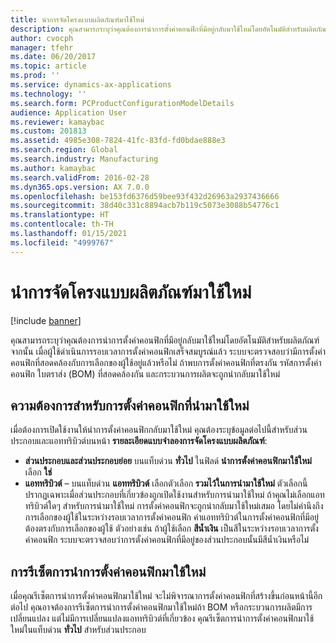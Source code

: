 ```yaml
---
title: นำการจัดโครงแบบผลิตภัณฑ์มาใช้ใหม่
description: คุณสามารถระบุว่าคุณต้องการนำการตั้งค่าคอนฟิกที่มีอยู่กลับมาใช้ใหม่โดยอัตโนมัติสำหรับผลิตภัณฑ์ จากนั้น เมื่อผู้ใช้ดำเนินการรอบเวลาการตั้งค่าคอนฟิกเสร็จสมบูรณ์แล้ว ระบบจะตรวจสอบว่ามีการตั้งค่าคอนฟิกที่สอดคล้องกับการเลือกของผู้ใช้อยู่แล้วหรือไม่ ถ้าพบการตั้งค่าคอนฟิกที่ตรงกัน รหัสการตั้งค่าคอนฟิก ใบตราส่ง (BOM) ที่สอดคล้องกัน และกระบวนการผลิตจะถูกนำกลับมาใช้ใหม่
author: cvocph
manager: tfehr
ms.date: 06/20/2017
ms.topic: article
ms.prod: ''
ms.service: dynamics-ax-applications
ms.technology: ''
ms.search.form: PCProductConfigurationModelDetails
audience: Application User
ms.reviewer: kamaybac
ms.custom: 201813
ms.assetid: 4985e308-7824-41fc-83fd-fd0bdae888e3
ms.search.region: Global
ms.search.industry: Manufacturing
ms.author: kamaybac
ms.search.validFrom: 2016-02-28
ms.dyn365.ops.version: AX 7.0.0
ms.openlocfilehash: be153fd6376d59bee93f432d26963a2937436666
ms.sourcegitcommit: 38d40c331c8894acb7b119c5073e3088b54776c1
ms.translationtype: HT
ms.contentlocale: th-TH
ms.lasthandoff: 01/15/2021
ms.locfileid: "4999767"
---
```

# <a name="reuse-product-configurations"></a>นำการจัดโครงแบบผลิตภัณฑ์มาใช้ใหม่

[!include [banner](../includes/banner.md)]

คุณสามารถระบุว่าคุณต้องการนำการตั้งค่าคอนฟิกที่มีอยู่กลับมาใช้ใหม่โดยอัตโนมัติสำหรับผลิตภัณฑ์ จากนั้น เมื่อผู้ใช้ดำเนินการรอบเวลาการตั้งค่าคอนฟิกเสร็จสมบูรณ์แล้ว ระบบจะตรวจสอบว่ามีการตั้งค่าคอนฟิกที่สอดคล้องกับการเลือกของผู้ใช้อยู่แล้วหรือไม่ ถ้าพบการตั้งค่าคอนฟิกที่ตรงกัน รหัสการตั้งค่าคอนฟิก ใบตราส่ง (BOM) ที่สอดคล้องกัน และกระบวนการผลิตจะถูกนำกลับมาใช้ใหม่

<a name="requirements-for-reusing-configurations"></a>ความต้องการสำหรับการตั้งค่าคอนฟิกที่นำมาใช้ใหม่
---------------------------------------

เมื่อต้องการเปิดใช้งานให้นำการตั้งค่าคอนฟิกกลับมาใช้ใหม่ คุณต้องระบุข้อมูลต่อไปนี้สำหรับส่วนประกอบและแอททริบิวต์บนหน้า **รายละเอียดแบบจำลองการจัดโครงแบบผลิตภัณฑ์**:

-   **ส่วนประกอบและส่วนประกอบย่อย** บนแท็บด่วน **ทั่วไป** ในฟิลด์ **นำการตั้งค่าคอนฟิกมาใช้ใหม่** เลือก **ใช่**
-   **แอททริบิวต์** – บนแท็บด่วน **แอททริบิวต์** เลือกตัวเลือก **รวมไว้ในการนำมาใช้ใหม่** ตัวเลือกนี้ปรากฏเฉพาะเมื่อส่วนประกอบที่เกี่ยวข้องถูกเปิดใช้งานสำหรับการนำมาใช้ใหม่ ถ้าคุณไม่เลือกแอททริบิวต์ใดๆ สำหรับการนำมาใช้ใหม่ การตั้งค่าคอนฟิกจะถูกนำกลับมาใช้ใหม่เสมอ โดยไม่คำนึงถึงการเลือกของผู้ใช้ในระหว่างรอบเวลาการตั้งค่าคอนฟิก ค่าแอททริบิวต์ในการตั้งค่าคอนฟิกที่มีอยู่ต้องตรงกับการเลือกของผู้ใช้ ตัวอย่างเช่น ถ้าผู้ใช้เลือก **สีน้ำเงิน** เป็นสีในระหว่างรอบเวลาการตั้งค่าคอนฟิก ระบบจะตรวจสอบว่าการตั้งค่าคอนฟิกที่มีอยู่ของส่วนประกอบนั้นมีสีน้ำเงินหรือไม่

## <a name="resetting-configuration-reuse"></a>การรีเซ็ตการนำการตั้งค่าคอนฟิกมาใช้ใหม่
เมื่อคุณรีเซ็ตการนำการตั้งค่าคอนฟิกมาใช้ใหม่ จะไม่พิจารณาการตั้งค่าคอนฟิกที่สร้างขึ้นก่อนหน้านี้อีกต่อไป คุณอาจต้องการรีเซ็ตการนำการตั้งค่าคอนฟิกมาใช้ใหม่ถ้า BOM หรือกระบวนการผลิตมีการเปลี่ยนแปลง แต่ไม่มีการเปลี่ยนแปลงแอททริบิวต์ที่เกี่ยวข้อง คุณรีเซ็ตการนำการตั้งค่าคอนฟิกมาใช้ใหม่ในแท็บด่วน **ทั่วไป** สำหรับส่วนประกอบ



